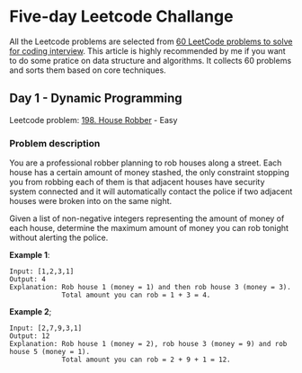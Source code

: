 # Five-day Leetcode Challange

All the Leetcode problems are selected from [60 LeetCode problems to solve for coding interview](https://medium.com/@koheiarai94/60-leetcode-questions-to-prepare-for-coding-interview-8abbb6af589e). This article is highly recommended by me if you want to do some pratice on data structure and algorithms. It collects 60 problems and sorts them based on core techniques.

## Day 1 - Dynamic Programming

Leetcode problem: [198. House Robber](https://leetcode.com/problems/house-robber/) - Easy

### Problem description

You are a professional robber planning to rob houses along a street. Each house has a certain amount of money stashed, the only constraint stopping you from robbing each of them is that adjacent houses have security system connected and it will automatically contact the police if two adjacent houses were broken into on the same night.

Given a list of non-negative integers representing the amount of money of each house, determine the maximum amount of money you can rob tonight without alerting the police.

**Example 1**:  

```text
Input: [1,2,3,1]
Output: 4
Explanation: Rob house 1 (money = 1) and then rob house 3 (money = 3).
             Total amount you can rob = 1 + 3 = 4.
```

**Example 2**;  

```text
Input: [2,7,9,3,1]
Output: 12
Explanation: Rob house 1 (money = 2), rob house 3 (money = 9) and rob house 5 (money = 1).
             Total amount you can rob = 2 + 9 + 1 = 12.
```
